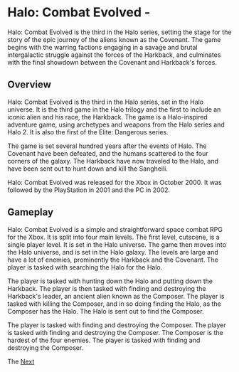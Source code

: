 # Halo: Combat Evolved -  

Halo: Combat Evolved is the third in the Halo series, setting the stage for the story of the epic journey of the aliens known as the Covenant. The game begins with the warring factions engaging in a savage and brutal intergalactic struggle against the forces of the Harkback, and culminates with the final showdown between the Covenant and Harkback's forces.

## Overview

Halo: Combat Evolved is the third in the Halo series, set in the Halo universe. It is the third game in the Halo trilogy and the first to include an iconic alien and his race, the Harkback. The game is a Halo-inspired adventure game, using archetypes and weapons from the Halo series and Halo 2. It is also the first of the Elite: Dangerous series.

The game is set several hundred years after the events of Halo. The Covenant have been defeated, and the humans scattered to the four corners of the galaxy. The Harkback have now traveled to the Halo, and have been sent out to hunt down and kill the Sangheili.

Halo: Combat Evolved was released for the Xbox in October 2000. It was followed by the PlayStation in 2001 and the PC in 2002.

## Gameplay

Halo: Combat Evolved is a simple and straightforward space combat RPG for the Xbox. It is split into four main levels. The first level, cutscene, is a single player level. It is set in the Halo universe. The game then moves into the Halo universe, and is set in the Halo galaxy. The levels are large and have a lot of enemies, prominently the Harkback and the Covenant. The player is tasked with searching the Halo for the Halo.

The player is tasked with hunting down the Halo and putting down the Harkback. The player is then tasked with finding and destroying the Harkback's leader, an ancient alien known as the Composer. The player is tasked with killing the Composer, and in so doing finding the Halo, as the Composer has the Halo. The Halo is sent out to find the Composer.

The player is tasked with finding and destroying the Composer. The player is tasked with finding and destroying the Composer. The Composer is the hardest of the four enemies. The player is tasked with finding and destroying the Composer.

The
[Next](366.md)